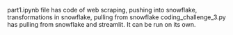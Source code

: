 part1.ipynb file has code of web scraping, pushing into snowflake, transformations in snowflake, pulling from snowflake
coding_challenge_3.py has pulling from snowflake and streamlit. It can be run on its own.

